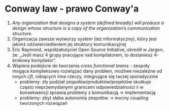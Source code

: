 # Conway law - prawo Conway'a

1. _Any organization that designs a system (defined broadly) will produce a design whose structure is a 
copy of the organization’s communication structure._
2. Organizacja zawsze wytworzy system (też informatyczny), który jest jakimś odzwierciedleniem jej struktury komunikacyjnej
3. Eric Raymond, współzałożyciel Open Source Initiative, określił w Jargon, że: 
„Jeśli masz 4 grupy pracujące nad kompilatorem, to dostaniesz 4-krokowy kompilator”. 
4. Wspiera podejście do tworzenia _cross functional teams_ - zespoły mogące kompleksowo rozwiązać dany problem, 
możliwe niezależne od innych _cft_, robiących inne rzeczy, integrujące się raczej sporadycznie
    * problemy: zły podział zespołów/produktów/projektów skutkuje często nieprzemyślanymi granicami odpowiedzialności
   ii w konsekwencji sprawia problemy z komunikacją -> implementacją
    * problemy: zbyt słaba autonomia zespołów -> mocny _coupling_ tworzonych rozwiązań